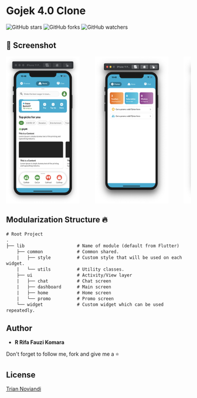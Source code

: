 # Gojek 4.0 Clone

![GitHub stars](https://img.shields.io/github/stars/rrifafauzikomara/gojek4.0-clone?style=social)
![GitHub forks](https://img.shields.io/github/forks/rrifafauzikomara/gojek4.0-clone?style=social)
![GitHub watchers](https://img.shields.io/github/watchers/rrifafauzikomara/gojek4.0-clone?style=social)

## 📸 Screenshot
<pre>
<img src="screenshot/home.png" width="200" height="400">     <img src="screenshot/promo.png" width="200" height="400">     <img src="screenshot/chat.png" width="200" height="400">
</pre>

## Modularization Structure 🔥

    # Root Project
    .
    ├── lib                    # Name of module (default from Flutter)
        ├── common             # Common shared.
        |   ├── style          # Custom style that will be used on each widget.
        |   └── utils          # Utility classes.
        ├── ui                 # Activity/View layer
        |   ├── chat           # Chat screen
        |   ├── dashboard      # Main screen
        |   ├── home           # Home screen
        |   └── promo          # Promo screen
        └── widget             # Custom widget which can be used repeatedly.


## Author

* **R Rifa Fauzi Komara**

Don't forget to follow me, fork and give me a ⭐


## License

[Trian Noviandi](https://github.com/triannoviandi)